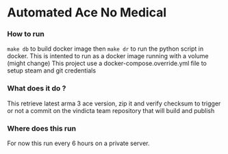 # Automated Ace No Medical

### How to run
`make db` to build docker image then `make dr` to run the python script in docker.
This is intented to run as a docker image running with a volume (might change)
This project use a docker-compose.override.yml file to setup steam and git credentials

### What does it do ?
This retrieve latest arma 3 ace version, zip it and verify checksum to trigger or not a commit on the vindicta team repository that will build and publish 

### Where does this run
For now this run every 6 hours on a private server.
